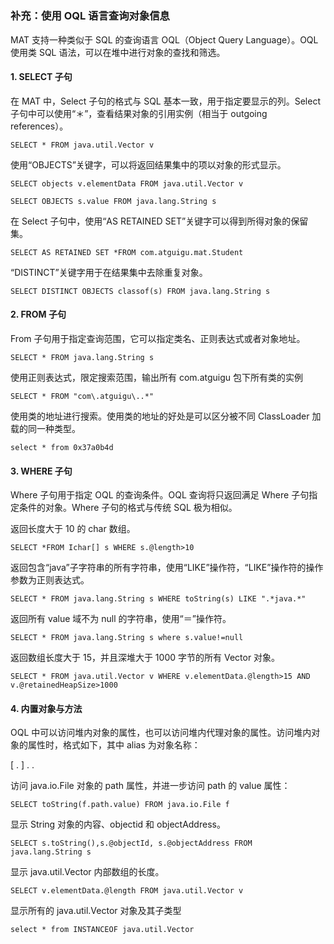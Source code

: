 # 

###  补充：使用 OQL 语言查询对象信息

MAT 支持一种类似于 SQL 的查询语言 OQL（Object Query Language）。OQL 使用类 SQL 语法，可以在堆中进行对象的查找和筛选。

#### 1. SELECT 子句

在 MAT 中，Select 子句的格式与 SQL 基本一致，用于指定要显示的列。Select 子句中可以使用“＊”，查看结果对象的引用实例（相当于 outgoing references）。

```
SELECT * FROM java.util.Vector v
```

使用“OBJECTS”关键字，可以将返回结果集中的项以对象的形式显示。

```mysql
SELECT objects v.elementData FROM java.util.Vector v

SELECT OBJECTS s.value FROM java.lang.String s
```

在 Select 子句中，使用“AS RETAINED SET”关键字可以得到所得对象的保留集。

```mysql
SELECT AS RETAINED SET *FROM com.atguigu.mat.Student
```

“DISTINCT”关键字用于在结果集中去除重复对象。

```mysql
SELECT DISTINCT OBJECTS classof(s) FROM java.lang.String s
```

#### 2. FROM 子句

From 子句用于指定查询范围，它可以指定类名、正则表达式或者对象地址。

```mysql
SELECT * FROM java.lang.String s
```

使用正则表达式，限定搜索范围，输出所有 com.atguigu 包下所有类的实例

```mysql
SELECT * FROM "com\.atguigu\..*"
```

使用类的地址进行搜索。使用类的地址的好处是可以区分被不同 ClassLoader 加载的同一种类型。

```mysql
select * from 0x37a0b4d
```

#### 3. WHERE 子句

Where 子句用于指定 OQL 的查询条件。OQL 查询将只返回满足 Where 子句指定条件的对象。Where 子句的格式与传统 SQL 极为相似。

返回长度大于 10 的 char 数组。

```mysql
SELECT *FROM Ichar[] s WHERE s.@length>10
```

返回包含“java”子字符串的所有字符串，使用“LIKE”操作符，“LIKE”操作符的操作参数为正则表达式。

```mysql
SELECT * FROM java.lang.String s WHERE toString(s) LIKE ".*java.*"
```

返回所有 value 域不为 null 的字符串，使用“＝”操作符。

```mysql
SELECT * FROM java.lang.String s where s.value!=null
```

返回数组长度大于 15，并且深堆大于 1000 字节的所有 Vector 对象。

```mysql
SELECT * FROM java.util.Vector v WHERE v.elementData.@length>15 AND v.@retainedHeapSize>1000
```

#### 4. 内置对象与方法

OQL 中可以访问堆内对象的属性，也可以访问堆内代理对象的属性。访问堆内对象的属性时，格式如下，其中 alias 为对象名称：

[ <alias>. ] <field> . <field>. <field>

访问 java.io.File 对象的 path 属性，并进一步访问 path 的 value 属性：

```mysql
SELECT toString(f.path.value) FROM java.io.File f
```

显示 String 对象的内容、objectid 和 objectAddress。

```mysql
SELECT s.toString(),s.@objectId, s.@objectAddress FROM java.lang.String s
```

显示 java.util.Vector 内部数组的长度。

```mysql
SELECT v.elementData.@length FROM java.util.Vector v
```

显示所有的 java.util.Vector 对象及其子类型

```mysql
select * from INSTANCEOF java.util.Vector
```


